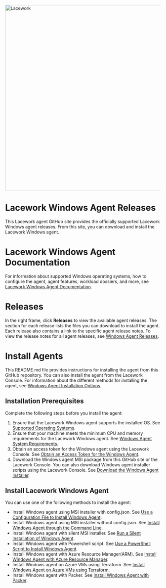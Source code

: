 <a href="https://lacework.com"><img src="https://techally-content.s3-us-west-1.amazonaws.com/public-content/lacework_logo_full.png" width="600" title="Lacework" alt="Lacework" /></a>

# Lacework Windows Agent Releases

This Lacework agent GitHub site provides the officially supported Lacework Windows agent releases. From this site, you can download and install the Lacework Windows agent.

# Lacework Windows Agent Documentation

For information about supported Windows operating systems, how to configure the agent, agent features, workload dossiers, and more, see [Lacework Windows Agent Documentation](https://docs.lacework.com/onboarding/category/windows-workload-security).

# Releases

In the right frame, click **Releases** to view the available agent releases.
The section for each release lists the files you can download to install the agent. Each release also contains a link to the specific agent release notes.
To view the release notes for all agent releases, see [Windows Agent Releases](https://docs.lacework.com/releases/category/windows-agent-releases).

# Install Agents

This README.md file provides instructions for installing the agent from this GitHub repository. You can also install the agent from the Lacework Console. For information about the different methods for installing the agent, see [Windows Agent Installation Options](https://docs.lacework.com/onboarding/windows-agent-prerequisites).

## Installation Prerequisites

Complete the following steps before you install the agent:

1. Ensure that the Lacework Windows agent supports the installed OS. See [Supported Operating Systems](https://docs.lacework.com/onboarding/windows-agent-support-matrix#supported-operating-systems).
2. Ensure that your machine meets the minimum CPU and memory requirements for the Lacework Windows agent. See [Windows Agent System Requirements](https://docs.lacework.com/onboarding/windows-agent-support-matrix#cloud-based-host-machine-recommendations).
3. Obtain an access token for the Windows agent using the Lacework Console. See [Obtain an Access Token for the Windows Agent](https://docs.lacework.com/onboarding/windows-agent-access-token).
4. Download the Windows agent MSI package from this GitHub site or the Lacework Console. You can also download Windows agent installer scripts using the Lacework Console. See [Download the Windows Agent Installer](https://docs.lacework.com/onboarding/windows-agent-installer-download).

## Install Lacework Windows Agent
You can use one of the following methods to install the agent:
* Install Windows agent using MSI installer with config.json. See [Use a Configuration File to Install Windows Agent](https://docs.lacework.com/onboarding/windows-agent-autocreated-config-file-installation).
* Install Windows agent using MSI installer without config.json. See [Install Windows Agent through the Command Line](https://docs.lacework.com/onboarding/windows-agent-command-line-installation).
* Install Windows agent with silent MSI installer. See [Run a Silent Installation of Windows Agent](https://docs.lacework.com/onboarding/windows-agent-run-silent-installation).
* Install Windows agent with Powershell script. See [Use a PowerShell Script to Install Windows Agent](https://docs.lacework.com/onboarding/windows-agent-install-with-powershell).
* Install Windows agent with Azure Resource Manager(ARM). See [Install Windows Agent with Azure Resource Manager](https://docs.lacework.com/onboarding/windows-agent-install-with-arm).
* Install Windows agent on Azure VMs using Terraform. See [Install Windows Agent on Azure VMs using Terraform](https://docs.lacework.com/onboarding/windows-agent-install-with-terraform-azure).
* Install Windows agent with Packer. See [Install Windows Agent with Packer](https://docs.lacework.com/onboarding/windows-agent-install-with-packer).

<!--stackedit_data:
eyJoaXN0b3J5IjpbOTM2OTQwNTczLDE5MjIwOTUzNzYsLTE1Mj
QxNzMxNjgsLTE0NDIzNzAzMjIsLTY1ODE0NDAzMV19
-->
